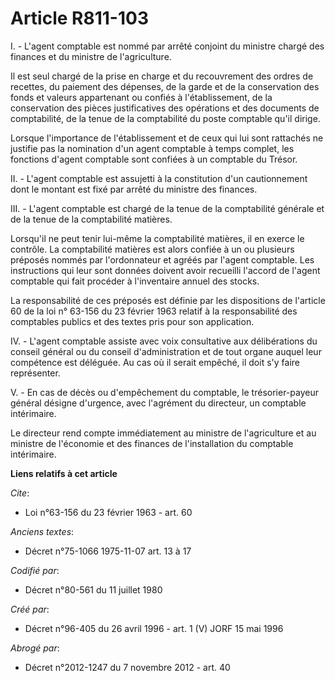 # Article R811-103

I. - L'agent comptable est nommé par arrêté conjoint du ministre chargé des finances et du ministre de l'agriculture.

Il est seul chargé de la prise en charge et du recouvrement des ordres de recettes, du paiement des dépenses, de la garde et
de la conservation des fonds et valeurs appartenant ou confiés à l'établissement, de la conservation des pièces
justificatives des opérations et des documents de comptabilité, de la tenue de la comptabilité du poste comptable qu'il
dirige.

Lorsque l'importance de l'établissement et de ceux qui lui sont rattachés ne justifie pas la nomination d'un agent comptable
à temps complet, les fonctions d'agent comptable sont confiées à un comptable du Trésor.

II. - L'agent comptable est assujetti à la constitution d'un cautionnement dont le montant est fixé par arrêté du ministre
des finances.

III. - L'agent comptable est chargé de la tenue de la comptabilité générale et de la tenue de la comptabilité matières.

Lorsqu'il ne peut tenir lui-même la comptabilité matières, il en exerce le contrôle. La comptabilité matières est alors
confiée à un ou plusieurs préposés nommés par l'ordonnateur et agréés par l'agent comptable. Les instructions qui leur sont
données doivent avoir recueilli l'accord de l'agent comptable qui fait procéder à l'inventaire annuel des stocks.

La responsabilité de ces préposés est définie par les dispositions de l'article 60 de la loi n° 63-156 du 23 février 1963
relatif à la responsabilité des comptables publics et des textes pris pour son application.

IV. - L'agent comptable assiste avec voix consultative aux délibérations du conseil général ou du conseil d'administration et
de tout organe auquel leur compétence est déléguée. Au cas où il serait empêché, il doit s'y faire représenter.

V. - En cas de décès ou d'empêchement du comptable, le trésorier-payeur général désigne d'urgence, avec l'agrément du
directeur, un comptable intérimaire.

Le directeur rend compte immédiatement au ministre de l'agriculture et au ministre de l'économie et des finances de
l'installation du comptable intérimaire.

**Liens relatifs à cet article**

_Cite_:

  - Loi n°63-156 du 23 février 1963 - art. 60

_Anciens textes_:

  - Décret n°75-1066 1975-11-07 art. 13 à 17

_Codifié par_:

  - Décret n°80-561 du 11 juillet 1980

_Créé par_:

  - Décret n°96-405 du 26 avril 1996 - art. 1 (V) JORF 15 mai 1996

_Abrogé par_:

  - Décret n°2012-1247 du 7 novembre 2012 - art. 40
